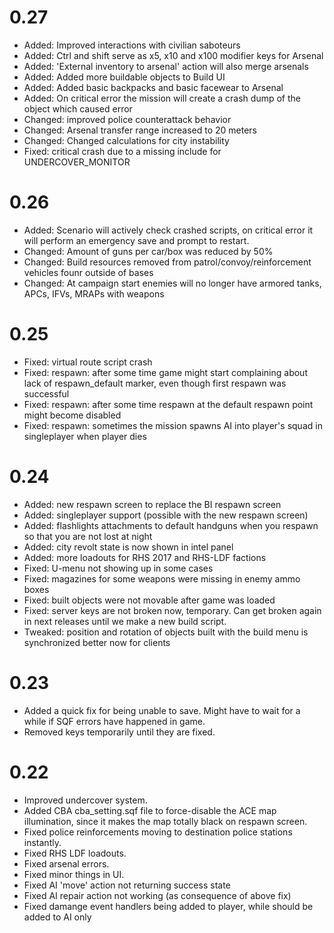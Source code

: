# 0.27
- Added: Improved interactions with civilian saboteurs
- Added: Ctrl and shift serve as x5, x10 and x100 modifier keys for Arsenal
- Added: 'External inventory to arsenal' action will also merge arsenals
- Added: Added more buildable objects to Build UI
- Added: Added basic backpacks and basic facewear to Arsenal
- Added: On critical error the mission will create a crash dump of the object which caused error
- Changed: improved police counterattack behavior
- Changed: Arsenal transfer range increased to 20 meters
- Changed: Changed calculations for city instability
- Fixed: critical crash due to a missing include for UNDERCOVER_MONITOR

# 0.26
- Added: Scenario will actively check crashed scripts, on critical error it will perform an emergency save and prompt to restart.
- Changed: Amount of guns per car/box was reduced by 50%
- Changed: Build resources removed from patrol/convoy/reinforcement vehicles founr outside of bases
- Changed: At campaign start enemies will no longer have armored tanks, APCs, IFVs, MRAPs with weapons

# 0.25
- Fixed: virtual route script crash
- Fixed: respawn: after some time game might start complaining about lack of respawn_default marker, even though first respawn was successful
- Fixed: respawn: after some time respawn at the default respawn point might become disabled
- Fixed: respawn: sometimes the mission spawns AI into player's squad in singleplayer when player dies

# 0.24
- Added: new respawn screen to replace the BI respawn screen
- Added: singleplayer support (possible with the new respawn screen)
- Added: flashlights attachments to default handguns when you respawn so that you are not lost at night
- Added: city revolt state is now shown in intel panel
- Added: more loadouts for RHS 2017 and RHS-LDF factions
- Fixed: U-menu not showing up in some cases
- Fixed: magazines for some weapons were missing in enemy ammo boxes
- Fixed: built objects were not movable after game was loaded
- Fixed: server keys are not broken now, temporary. Can get broken again in next releases until we make a new build script.
- Tweaked: position and rotation of objects built with the build menu is synchronized better now for clients

# 0.23
- Added a quick fix for being unable to save. Might have to wait for a while if SQF errors have happened in game.
- Removed keys temporarily until they are fixed.

# 0.22
- Improved undercover system.
- Added CBA cba_setting.sqf file to force-disable the ACE map illumination, since it makes the map totally black on respawn screen.
- Fixed police reinforcements moving to destination police stations instantly.
- Fixed RHS LDF loadouts.
- Fixed arsenal errors.
- Fixed minor things in UI.
- Fixed AI 'move' action not returning success state
- Fixed AI repair action not working (as consequence of above fix)
- Fixed damange event handlers being added to player, while should be added to AI only